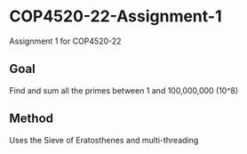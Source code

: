# COP4520-22-Assignment-1
Assignment 1 for COP4520-22

## Goal
Find and sum all the primes between 1 and 100,000,000 (10^8)

## Method
Uses the Sieve of Eratosthenes and multi-threading